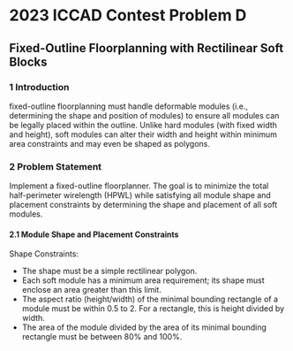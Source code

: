 # 2023 ICCAD Contest Problem D  
## 	Fixed-Outline Floorplanning with Rectilinear Soft Blocks  

### 1 Introduction
fixed-outline floorplanning must handle deformable modules (i.e., determining the shape and position of modules) to ensure all modules can be legally placed within the outline. Unlike hard modules (with fixed width and height), soft modules can alter their width and height within minimum area constraints and may even be shaped as polygons.  

### 2 Problem Statement
Implement a fixed-outline floorplanner. The goal is to minimize the total half-perimeter wirelength (HPWL) while satisfying all module shape and placement constraints by determining the shape and placement of all soft modules.

#### 2.1 Module Shape and Placement Constraints
Shape Constraints:
- The shape must be a simple rectilinear polygon.  
- Each soft module has a minimum area requirement; its shape must enclose an area greater than this limit.  
- The aspect ratio (height/width) of the minimal bounding rectangle of a module must be within 0.5 to 2. For a rectangle, this is height divided by width.  
- The area of the module divided by the area of its minimal bounding rectangle must be between 80% and 100%.  
